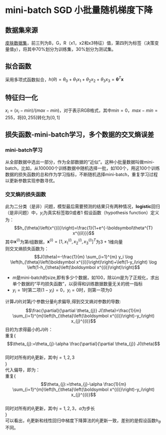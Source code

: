 # mini-batch SGD 小批量随机梯度下降

## 数据集来源

[皮肤数据集](http://archive.ics.uci.edu/ml/datasets/Skin+Segmentation)，前三列为B，G，R（x1，x2和x3特征）值，第四列为标签（决策变量值y），将其中70%划分为训练集，30%划分为测试集。
## 拟合函数
采用多项式函数拟合，$h(\theta)=\theta_0+\theta_1x_1+\theta_2x_2+\theta_3x_3=\boldsymbol\theta^T\boldsymbol x$
## 特征归一化
$x_i=(x_i-min)/(max-min)$，对于表示RGB格式，其中$min=0$，$max-min=255$，将$[0,255]$转化为$[0,1]$
## 损失函数-mini-batch学习，多个数据的交叉熵误差
### mini-batch学习
从全部数据中选出一部分，作为全部数据的“近似”。这种小批量数据叫做mini-batch，比如，从100000个训练数据中随机选择一批，如100个，用这100个训练数据的损失函数的总和作为学习指标，不断随机选择mini-batch，重复学习过程以更新参数实现参数寻优。
### 交叉熵的损失函数
此为二分类（是非）问题，模型最后需要预测的结果只有两种情况，**logistic**回归（是非问题）中，$y_i$为真实标签取0或者1
假设函数（hypothesis function）定义为：
$$h_{\theta}\left(x^{(i)}\right)=\frac{1}{1+e^{-\boldsymbol\theta^{T} x^{(i)}}}$$
其中$\boldsymbol x^{(i)}$为第$i$组数据，$\boldsymbol x^{(i)}=[1,x_1^{(i)},x_2^{(i)},x_3^{(i)}]^T$为$3+1$维向量  
则交叉熵损失函数为：
$$J(\theta)=-\frac{1}{m} \sum_{i=1}^{m} y_i \log \left(h_{\theta}\left(\boldsymbol x^{(i)}\right)\right)+\left(1-y_i\right) \log \left(1-h_{\theta}\left(\boldsymbol x^{(i)}\right)\right)$$
- $m$是mini-batch的size,即有多少个数据，如$100$，除以$m$是为了正规化，求出单个数据的“平均损失函数”，以获得和训练数据数量无关的统一指标
- $y_i=1$时第二项$\left(1-y_i\right)=0$，$y_i=0$时，则第一项为0  

计算$J(\theta)$对第$j$个参数分量$\theta_j$求偏导,得到交叉熵对参数的导数:
$$\frac{\partial}{\partial \theta_{j}} J(\theta)=\frac{1}{m} \sum_{i=1}^{m}\left(h_{\theta}\left(\boldsymbol x^{(i)}\right)-y_i\right) x_{j}^{(i)}$$
目的为求得最小的$J(\theta)$：  
重复$\{$  
$$\theta_{j}:=\theta_{j}-\alpha \frac{\partial}{\partial \theta_{j}} J(\theta)$$  
同时对所有的$\theta_j$更新，其中$j=1,2,3$  
$\}$  
代入偏导，即为：  
重复$\{$  
$$\theta_{j}:=\theta_{j}-\alpha \frac{1}{m} \sum_{i=1}^{m}\left(h_{\theta}\left(\boldsymbol x^{(i)}\right)-y_i\right) x_{j}^{(i)}$$  
同时对所有的$\theta_j$更新，其中$j=1,2,3$，$\alpha$为步长   
$\}$  
可以看出，$\theta_{j}$更新和线性回归中梯度下降算法的$\theta_{j}$更新一致，差别的是假设函数$h_{\theta}$不同。
